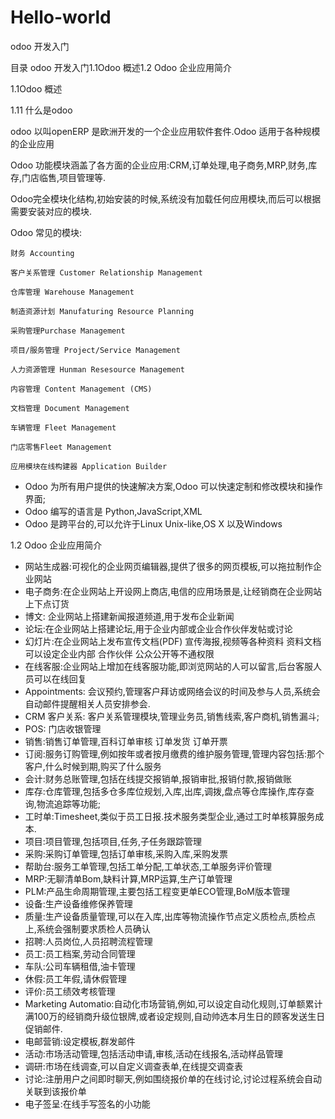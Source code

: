 # Hello-world
odoo 开发入门

目录 odoo 开发入门1.1Odoo 概述1.2 Odoo 企业应用简介

1.1Odoo 概述

1.11 什么是odoo

odoo 以叫openERP 是欧洲开发的一个企业应用软件套件.Odoo 适用于各种规模的企业应用

Odoo 功能模块涵盖了各方面的企业应用:CRM,订单处理,电子商务,MRP,财务,库存,门店临售,项目管理等.

Odoo完全模块化结构,初始安装的时候,系统没有加载任何应用模块,而后可以根据需要安装对应的模块.

 Odoo 常见的模块:

	财务 Accounting

	客户关系管理 Customer Relationship Management

	仓库管理 Warehouse Management

	制造资源计划 Manufaturing Resource Planning

	采购管理Purchase Management

	项目/服务管理 Project/Service Management

	人力资源管理 Hunman Resesource Management

	内容管理 Content Management (CMS)

	文档管理 Document Management

	车辆管理 Fleet Management

	门店零售Fleet Management

	应用模块在线构建器 Application Builder





- Odoo 为所有用户提供的快速解决方案,Odoo 可以快速定制和修改模块和操作界面;
- Odoo 编写的语言是 Python,JavaScript,XML
- Odoo 是跨平台的,可以允许于Linux Unix-like,OS X 以及Windows

1.2 Odoo 企业应用简介

- 网站生成器:可视化的企业网页编辑器,提供了很多的网页模板,可以拖拉制作企业网站
- 电子商务:在企业网站上开设网上商店,电信的应用场景是,让经销商在企业网站上下点订货
- 博文: 企业网站上搭建新闻报道频道,用于发布企业新闻
- 论坛:在企业网站上搭建论坛,用于企业内部或企业合作伙伴发帖或讨论
- 幻灯片:在企业网站上发布宣传文档(PDF) 宣传海报,视频等各种资料 资料文档可以设定企业内部 合作伙伴 公众公开等不通权限
- 在线客服:企业网站上增加在线客服功能,即浏览网站的人可以留言,后台客服人员可以在线回复
- Appointments: 会议预约,管理客户拜访或网络会议的时间及参与人员,系统会自动邮件提醒相关人员安排参会.
- CRM 客户关系: 客户关系管理模块,管理业务员,销售线索,客户商机,销售漏斗;
- POS: 门店收银管理
- 销售:销售订单管理,百科订单审核 订单发货 订单开票
- 订阅:服务订购管理,例如按年或者按月缴费的维护服务管理,管理内容包括:那个客户,什么时候到期,购买了什么服务
- 会计:财务总账管理,包括在线提交报销单,报销审批,报销付款,报销做账
- 库存:仓库管理,包括多仓多库位规划,入库,出库,调拨,盘点等仓库操作,库存查询,物流追踪等功能;
- 工时单:Timesheet,类似于员工日报.技术服务类型企业,通过工时单核算服务成本.
- 项目:项目管理,包括项目,任务,子任务跟踪管理
- 采购:采购订单管理,包括订单审核,采购入库,采购发票
- 帮助台:服务工单管理,包括工单分配,工单状态,工单服务评价管理
- MRP:无聊清单Bom,缺料计算,MRP运算,生产订单管理
- PLM:产品生命周期管理,主要包括工程变更单ECO管理,BoM版本管理
- 设备:生产设备维修保养管理
- 质量:生产设备质量管理,可以在入库,出库等物流操作节点定义质检点,质检点上,系统会强制要求质检人员确认
- 招聘:人员岗位,人员招聘流程管理
- 员工:员工档案,劳动合同管理
- 车队:公司车辆租借,油卡管理
- 休假:员工年假,请休假管理
- 评价:员工绩效考核管理
- Marketing Automatio:自动化市场营销,例如,可以设定自动化规则,订单额累计满100万的经销商升级位银牌,或者设定规则,自动帅选本月生日的顾客发送生日促销邮件.
- 电邮营销:设定模板,群发邮件
- 活动:市场活动管理,包括活动申请,审核,活动在线报名,活动样品管理
- 调研:市场在线调查,可以自定义调查表单,在线提交调查表
- 讨论:注册用户之间即时聊天,例如围绕报价单的在线讨论,讨论过程系统会自动关联到该报价单
- 电子签呈:在线手写签名的小功能
  
